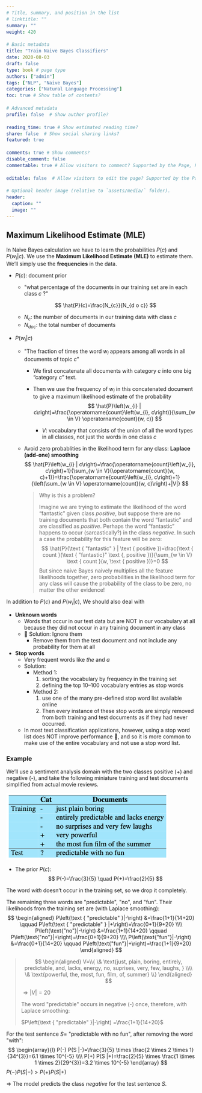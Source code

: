 ```yaml
---
# Title, summary, and position in the list
# linktitle: ""
summary: ""
weight: 420

# Basic metadata
title: "Train Naive Bayes Classifiers"
date: 2020-08-03
draft: false
type: book # page type
authors: ["admin"]
tags: ["NLP", "Naive Bayes"]
categories: ["Natural Language Processing"]
toc: true # Show table of contents?

# Advanced metadata
profile: false  # Show author profile?

reading_time: true # Show estimated reading time?
share: false  # Show social sharing links?
featured: true

comments: true # Show comments?
disable_comment: false
commentable: true # Allow visitors to comment? Supported by the Page, Post, and Docs content types.

editable: false  # Allow visitors to edit the page? Supported by the Page, Post, and Docs content types.

# Optional header image (relative to `assets/media/` folder).
header:
  caption: ""
  image: ""
---
```


## Maximum Likelihood Estimate (MLE)

In Naive Bayes calculation we have to learn the probabilities $P(c)$ and $P(w_i|c)$. We use the **Maximum Likelihood Estimate (MLE)** to estimate them. We’ll simply use the **frequencies** in the data.

- $P(c)$: document prior

  - "what percentage of the documents in our training set are in each class $c$ ?"

  $$
  \hat{P}(c)=\frac{N_{c}}{N_{d o c}}
  $$

  - $N_c$: the number of documents in our training data with class $c$
  - $N_{doc}$: the total number of documents

- $P(w_i|c)$

  - "The fraction of times the word $w_i$ appears among all words in all documents of topic $c$"

    - We first concatenate all documents with category $c$ into one big “category $c$” text.

    - Then we use the frequency of $w_i$ in this concatenated document to give a maximum likelihood estimate of the probability
      $$
      \hat{P}\left(w_{i} | c\right)=\frac{\operatorname{count}\left(w_{i}, c\right)}{\sum_{w \in V} \operatorname{count}(w, c)}
      $$

      - $V$: vocabulary that consists of the union of all the word types in all classes, not just the words in one class $c$

  - Avoid zero probablities in the likelihood term for any class: **Laplace (add-one) smoothing**
    $$
    \hat{P}\left(w_{i} | c\right)=\frac{\operatorname{count}\left(w_{i}, c\right)+1}{\sum_{w \in V}(\operatorname{count}(w, c)+1)}=\frac{\operatorname{count}\left(w_{i}, c\right)+1}{\left(\sum_{w \in V} \operatorname{count}(w, c)\right)+|V|}
    $$

    > Why is this a problem?
    >
    > Imagine we are trying to estimate the likelihood of the word “fantastic” given class *positive*, but suppose there are no training documents that both contain the word “fantastic” and are classified as *positive*. Perhaps the word “fantastic” happens to occur (sarcastically?) in the class *negative*. In such a case the probability for this feature will be zero:
    > $$
    > \hat{P}(\text { "fantastic" } | \text { positive })=\frac{\text { count }(\text { "fantastic}" \text {, positive })}{\sum_{w \in V} \text { count }(w, \text { positive })}=0
    > $$
    > But since naive Bayes naively multiplies all the feature likelihoods together, zero probabilities in the likelihood term for any class will cause the probability of the class to be zero, no matter the other evidence!

In addition to $P(c)$ and $P(w_i|c)$, We should also deal with

- **Unknown words** 
  - Words that occur in our test data but are NOT in our vocabulary at all because they did not occur in any training document in any class
  - 🔧 Solution: Ignore them
    - Remove them from the test document and not include any probability for them at all
- **Stop words**
  - Very frequent words like *the* and *a*
  - Solution:
    - Method 1: 
      1. sorting the vocabulary by frequency in the training set
      2. defining the top 10–100 vocabulary entries as stop words
    - Method 2: 
      1. use one of the many pre-defined stop word list available online
      2. Then every instance of these stop words are simply removed from both training and test documents as if they had never occurred.
  - In most text classification applications, however, using a stop word list does NOT improve performance 🤪, and so it is more common to make use of the entire vocabulary and not use a stop word list.

### Example

We’ll use a sentiment analysis domain with the two classes positive (+) and negative (-), and take the following miniature training and test documents simplified from actual movie reviews.

![截屏2020-06-14 12.37.43](https://raw.githubusercontent.com/EckoTan0804/upic-repo/master/uPic/截屏2020-06-14%2012.37.43-20200803120410651.png)

- The prior $P(c)$:
  $$
  P(-)=\frac{3}{5} \quad P(+)=\frac{2}{5}
  $$

The word *with* doesn’t occur in the training set, so we drop it completely.

The remaining three words are "predictable", "no", and "fun". Their likelihoods from the training set are (with Laplace smoothing): 
$$
\begin{aligned}
P\left(\text { "predictable" }|-\right) &=\frac{1+1}{14+20} \qquad P\left(\text { "predictable" } |+\right)=\frac{0+1}{9+20} \\\\
P\left(\text{"no"}|-\right) &=\frac{1+1}{14+20} \qquad P\left(\text{"no"}|+\right)=\frac{0+1}{9+20} \\\\
P\left(\text{"fun"}|-\right) &=\frac{0+1}{14+20} \qquad P\left(\text{"fun"}|+\right)=\frac{1+1}{9+20}
\end{aligned}
$$

> $$
> \begin{aligned}
> V=\\{
> \& \text{just, plain, boring, entirely, predictable, and, lacks, energy, no, suprises, very, few, laughs, } \\\\
> \& \text{powerful, the, most, fun, film, of, summer}
> \\}
> \end{aligned}
> $$
>
> $\Rightarrow |V|=20$
>
> The word "predictable" occurs in negative (-) once, therefore, with Laplace smoothing:
>
> $P\left(\text { "predictable" }|-\right) =\frac{1+1}{14+20}$

For the test sentence $S=$ "predictable with no fun", after removing the word "with":
$$
\begin{array}{l}
P(-) P(S |-)=\frac{3}{5} \times \frac{2 \times 2 \times 1}{34^{3}}=6.1 \times 10^{-5} \\\\
P(+) P(S |+)=\frac{2}{5} \times \frac{1 \times 1 \times 2}{29^{3}}=3.2 \times 10^{-5}
\end{array}
$$
$P(-)P(S|-) > P(+)P(S|+)$ 

$\Rightarrow$ The model predicts the class *negative* for the test sentence $S$.

